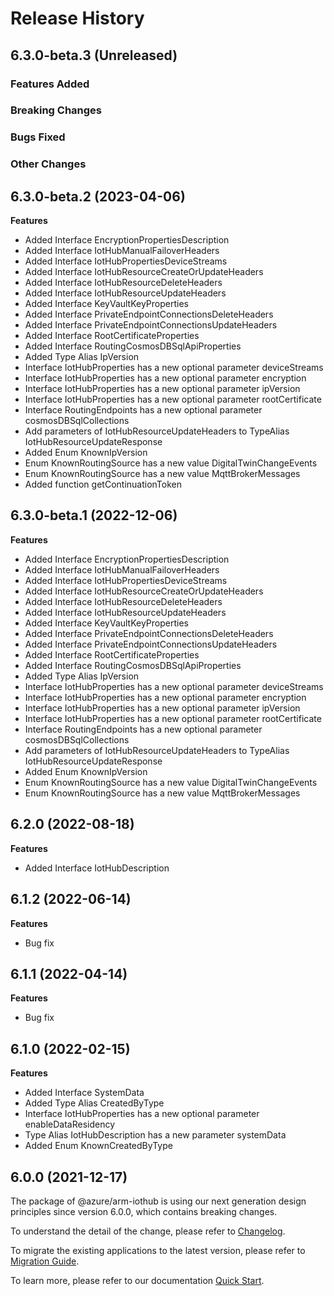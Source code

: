 # Release History

## 6.3.0-beta.3 (Unreleased)

### Features Added

### Breaking Changes

### Bugs Fixed

### Other Changes

## 6.3.0-beta.2 (2023-04-06)
    
**Features**

  - Added Interface EncryptionPropertiesDescription
  - Added Interface IotHubManualFailoverHeaders
  - Added Interface IotHubPropertiesDeviceStreams
  - Added Interface IotHubResourceCreateOrUpdateHeaders
  - Added Interface IotHubResourceDeleteHeaders
  - Added Interface IotHubResourceUpdateHeaders
  - Added Interface KeyVaultKeyProperties
  - Added Interface PrivateEndpointConnectionsDeleteHeaders
  - Added Interface PrivateEndpointConnectionsUpdateHeaders
  - Added Interface RootCertificateProperties
  - Added Interface RoutingCosmosDBSqlApiProperties
  - Added Type Alias IpVersion
  - Interface IotHubProperties has a new optional parameter deviceStreams
  - Interface IotHubProperties has a new optional parameter encryption
  - Interface IotHubProperties has a new optional parameter ipVersion
  - Interface IotHubProperties has a new optional parameter rootCertificate
  - Interface RoutingEndpoints has a new optional parameter cosmosDBSqlCollections
  - Add parameters of IotHubResourceUpdateHeaders to TypeAlias IotHubResourceUpdateResponse
  - Added Enum KnownIpVersion
  - Enum KnownRoutingSource has a new value DigitalTwinChangeEvents
  - Enum KnownRoutingSource has a new value MqttBrokerMessages
  - Added function getContinuationToken
    
## 6.3.0-beta.1 (2022-12-06)
    
**Features**

  - Added Interface EncryptionPropertiesDescription
  - Added Interface IotHubManualFailoverHeaders
  - Added Interface IotHubPropertiesDeviceStreams
  - Added Interface IotHubResourceCreateOrUpdateHeaders
  - Added Interface IotHubResourceDeleteHeaders
  - Added Interface IotHubResourceUpdateHeaders
  - Added Interface KeyVaultKeyProperties
  - Added Interface PrivateEndpointConnectionsDeleteHeaders
  - Added Interface PrivateEndpointConnectionsUpdateHeaders
  - Added Interface RootCertificateProperties
  - Added Interface RoutingCosmosDBSqlApiProperties
  - Added Type Alias IpVersion
  - Interface IotHubProperties has a new optional parameter deviceStreams
  - Interface IotHubProperties has a new optional parameter encryption
  - Interface IotHubProperties has a new optional parameter ipVersion
  - Interface IotHubProperties has a new optional parameter rootCertificate
  - Interface RoutingEndpoints has a new optional parameter cosmosDBSqlCollections
  - Add parameters of IotHubResourceUpdateHeaders to TypeAlias IotHubResourceUpdateResponse
  - Added Enum KnownIpVersion
  - Enum KnownRoutingSource has a new value DigitalTwinChangeEvents
  - Enum KnownRoutingSource has a new value MqttBrokerMessages
  
## 6.2.0 (2022-08-18)
    
**Features**

  - Added Interface IotHubDescription
    
## 6.1.2 (2022-06-14)

**Features**

  - Bug fix
    
## 6.1.1 (2022-04-14)
    
**Features**

  - Bug fix
    
## 6.1.0 (2022-02-15)
    
**Features**

  - Added Interface SystemData
  - Added Type Alias CreatedByType
  - Interface IotHubProperties has a new optional parameter enableDataResidency
  - Type Alias IotHubDescription has a new parameter systemData
  - Added Enum KnownCreatedByType
    
    
## 6.0.0 (2021-12-17)

The package of @azure/arm-iothub is using our next generation design principles since version 6.0.0, which contains breaking changes.

To understand the detail of the change, please refer to [Changelog](https://aka.ms/js-track2-changelog).

To migrate the existing applications to the latest version, please refer to [Migration Guide](https://aka.ms/js-track2-migration-guide).

To learn more, please refer to our documentation [Quick Start](https://aka.ms/js-track2-quickstart).
